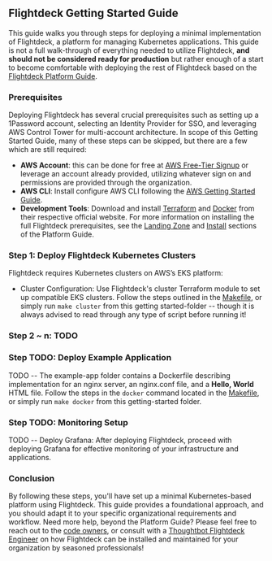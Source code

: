 ## Flightdeck Getting Started Guide
This guide walks you through steps for deploying a minimal implementation of Flightdeck, a platform for managing Kubernetes applications.  This guide is not a full walk-through of everything needed to utilize Flightdeck, **and should not be considered ready for production** but rather enough of a start to become comfortable with deploying the rest of Flightdeck based on the [Flightdeck Platform Guide](https://thoughtbot.atlassian.net/wiki/spaces/APG/overview). 

### Prerequisites
Deploying Flightdeck has several crucial prerequisites such as setting up a 1Password account, selecting an Identity Provider for SSO, and leveraging AWS Control Tower for multi-account architecture.  In scope of this Getting Started Guide, many of these steps can be skipped, but there are a few which are still required:
* **AWS Account**: this can be done for free at [AWS Free-Tier Signup](https://aws.amazon.com/free/) or leverage an account already provided, utilizing whatever sign on and permissions are provided through the organization. 
* **AWS CLI**: Install configure AWS CLI following the [AWS Getting Started Guide](https://docs.aws.amazon.com/cli/latest/userguide/cli-chap-getting-started.html).
* **Development Tools**: Download and install [Terraform](https://developer.hashicorp.com/terraform/install) and [Docker](https://docs.docker.com/engine/install/) from their respective official website.
For more information on installing the full Flightdeck prerequisites, see the [Landing Zone](https://thoughtbot.atlassian.net/wiki/spaces/APG/pages/124977153/Landing+Zone) and [Install](https://thoughtbot.atlassian.net/wiki/spaces/APG/pages/11304961/Install) sections of the Platform Guide.

### Step 1: Deploy Flightdeck Kubernetes Clusters
Flightdeck requires Kubernetes clusters on AWS’s EKS platform:
* Cluster Configuration: Use Flightdeck's cluster Terraform module to set up compatible EKS clusters.  Follow the steps outlined in the [Makefile](https://github.com/thoughtbot/flightdeck/blob/christi-adding-getting-started/getting-started/Makefile), or simply run `make cluster` from this getting started-folder -- though it is always advised to read through any type of script before running it!

### Step 2 ~ n: TODO

### Step TODO: Deploy Example Application
TODO -- The example-app folder contains a Dockerfile describing implementation for an nginx server, an nginx.conf file, and a **Hello, World** HTML file.  Follow the steps in the `docker` command located in the [Makefile](https://github.com/thoughtbot/flightdeck/blob/christi-adding-getting-started/getting-started/Makefile), or simply run `make docker` from this getting-started folder. 

### Step TODO: Monitoring Setup
TODO -- Deploy Grafana: After deploying Flightdeck, proceed with deploying Grafana for effective monitoring of your infrastructure and applications.

### Conclusion
By following these steps, you'll have set up a minimal Kubernetes-based platform using Flightdeck. This guide provides a foundational approach, and you should adapt it to your specific organizational requirements and workflow.  Need more help, beyond the Platform Guide?  Please feel free to reach out to the [code owners](https://github.com/thoughtbot/flightdeck/blob/christi-adding-getting-started/CODEOWNERS), or consult with a [Thoughtbot Flightdeck Engineer](https://thoughtbot.com/hire-us) on how Flightdeck can be installed and maintained for your organization by seasoned professionals! 

